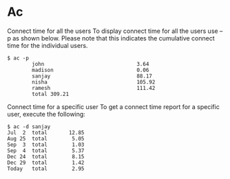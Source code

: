 # Ac

Connect time for all the users
To display connect time for all the users use –p as shown below. Please note that this indicates the cumulative connect time for the individual users.
```
$ ac -p
        john                              3.64
        madison                           0.06
        sanjay                            88.17
        nisha                             105.92
        ramesh                            111.42
        total 309.21
```

Connect time for a specific user
To get a connect time report for a specific user, execute the following:
```
$ ac -d sanjay
Jul  2  total       12.85
Aug 25  total        5.05
Sep  3  total        1.03
Sep  4  total        5.37
Dec 24  total        8.15
Dec 29  total        1.42
Today   total        2.95
```